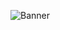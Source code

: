 ![Banner](https://media1.giphy.com/media/YQitE4YNQNahy/giphy.gif?cid=790b76119eb96887bcaf25f641f57ff15ac1eb5c6dafd8b8&rid=giphy.gif&ct=g)
